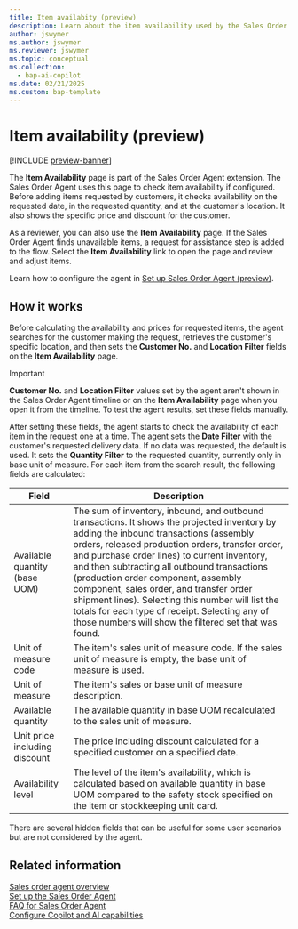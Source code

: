 ```yaml
---
title: Item availabity (preview)
description: Learn about the item availability used by the Sales Order agent.
author: jswymer
ms.author: jswymer
ms.reviewer: jswymer
ms.topic: conceptual
ms.collection:
  - bap-ai-copilot
ms.date: 02/21/2025
ms.custom: bap-template
---
```

# Item availability (preview)

[!INCLUDE [preview-banner](~/../shared-content/shared/preview-includes/preview-banner.md)]

The **Item Availability** page is part of the Sales Order Agent extension. The Sales Order Agent uses this page to check item availability if configured. Before adding items requested by customers, it checks availability on the requested date, in the requested quantity, and at the customer's location. It also shows the specific price and discount for the customer.

As a reviewer, you can also use the **Item Availability** page. If the Sales Order Agent finds unavailable items, a request for assistance step is added to the flow. Select the **Item Availability** link to open the page and review and adjust items.

Learn how to configure the agent in [Set up Sales Order Agent (preview)](sales-order-agent-setup.md).

## How it works

Before calculating the availability and prices for requested items, the agent searches for the customer making the request, retrieves the customer's specific location, and then sets the **Customer No.** and **Location Filter** fields on the **Item Availability** page.

> [!IMPORTANT]
> **Customer No.** and **Location Filter** values set by the agent aren't shown in the Sales Order Agent timeline or on the **Item Availability** page when you open it from the timeline. To test the agent results, set these fields manually.

After setting these fields, the agent starts to check the availability of each item in the request one at a time. The agent sets the **Date Filter** with the customer's requested delivery data. If no data was requested, the default is used. It sets the **Quantity Filter** to the requested quantity, currently only in base unit of measure. For each item from the search result, the following fields are calculated:

|Field|Description|
|-|-|
Available quantity (base UOM)|The sum of inventory, inbound, and outbound transactions. It shows the projected inventory by adding the inbound transactions (assembly orders, released production orders, transfer order, and purchase order lines) to current inventory, and then subtracting all outbound transactions (production order component, assembly component, sales order, and transfer order shipment lines). Selecting this number will list the totals for each type of receipt. Selecting any of those numbers will show the filtered set that was found.|
|Unit of measure code|The item's sales unit of measure code. If the sales unit of measure is empty, the base unit of measure is used.|
|Unit of measure|The item's sales or base unit of measure description.|
|Available quantity|The available quantity in base UOM recalculated to the sales unit of measure.|
|Unit price including discount|The price including discount calculated for a specified customer on a specified date.|
|Availability level|The level of the item's availability, which is calculated based on available quantity in base UOM compared to the safety stock specified on the item or stockkeeping unit card.|

There are several hidden fields that can be useful for some user scenarios but are not considered by the agent.

## Related information

[Sales order agent overview](sales-order-agent.md)  
[Set up the Sales Order Agent](sales-order-agent-setup.md)  
[FAQ for Sales Order Agent](faqs-sales-order-taker-agent.md)  
[Configure Copilot and AI capabilities](enable-ai.md)  
